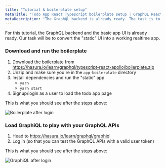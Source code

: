 ```yaml
---
title: "Tutorial & boilerplate setup"
metaTitle: "Todo App React Typescript boilerplate setup | GraphQL React Apollo Typescript Tutorial"
metaDescription: "The GraphQL backend is already ready. The task is to convert the static UI into a working realtime app in React.js with appropriate types"
---
```


For this tutorial, the GraphQL backend and the basic app UI is already ready.
Our task will be to convert the "static" UI into a working realtime app.

### Download and run the boilerplate

1. Download the boilerplate from https://hasura.io/learn/graphql/typescript-react-apollo/boilerplate.zip
2. Unzip and make sure you're in the `app-boilerplate` directory
3. Install dependencies and run the "static" app
    - `yarn`
    - `yarn start`
4. Signup/login as a user to load the todo app page

This is what you should see after the steps above:

![Boilerplate after login](https://graphql-engine-cdn.hasura.io/learn-hasura/assets/graphql-react/boilerplate-after-login.png)

### Load GraphiQL to play with your GraphQL APIs

1. Head to https://hasura.io/learn/graphql/graphiql
2. Log in (so that you can test the GraphQL APIs with a valid user token)

This is what you should see after the steps above:

![GraphiQL after login](https://graphql-engine-cdn.hasura.io/learn-hasura/assets/graphql-react/graphiql-after-login.png)
